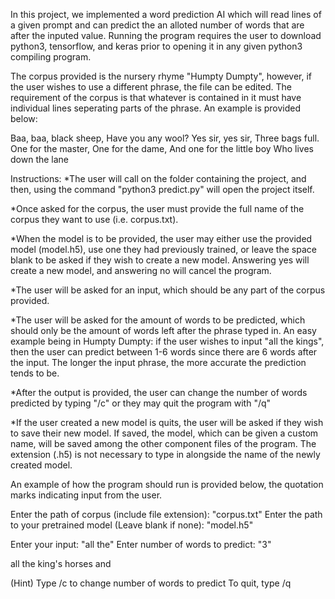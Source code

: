 In this project, we implemented a word prediction AI which will read lines of a given prompt and
can predict the an alloted number of words that are after the inputed value. Running the program
requires the user to download python3, tensorflow, and keras prior to opening it in any given 
python3 compiling program.

The corpus provided is the nursery rhyme "Humpty Dumpty", however, if the user wishes to use a 
different phrase, the file can be edited. The requirement of the corpus is that whatever is 
contained in it must have individual lines seperating parts of the phrase. An example is provided 
below:

Baa, baa, black sheep,
Have you any wool?
Yes sir, yes sir,
Three bags full.
One for the master,
One for the dame,
And one for the little boy
Who lives down the lane
  


Instructions:
*The user will call on the folder containing the project, and then, using the command
 "python3 predict.py" will open the project itself.

*Once asked for the corpus, the user must provide the full name of the corpus they want to use 
(i.e. corpus.txt).

*When the model is to be provided, the user may either use the provided model (model.h5), use 
 one they had previously trained, or leave the space blank to be asked if they wish to create a 
 new model. Answering yes will create a new model, and answering no will cancel the program.

*The user will be asked for an input, which should be any part of the corpus provided.

*The user will be asked for the amount of words to be predicted, which should only be the amount
 of words left after the phrase typed in. An easy example being in Humpty Dumpty: if the user 
 wishes to input "all the kings", then the user can predict between 1-6 words since there are 6 
 words after the input. The longer the input phrase, the more accurate the prediction tends to be.  

*After the output is provided, the user can change the number of words predicted by typing "/c"
 or they may quit the program with "/q"

*If the user created a new model is quits, the user will be asked if they wish to save their new
 model. If saved, the model, which can be given a custom name, will be saved among the other 
 component files of the program. The extension (.h5) is not necessary to type in alongside the 
 name of the newly created model. 



An example of how the program should run is provided below, the quotation marks indicating input 
from the user.


Enter the path of corpus (include file extension): "corpus.txt"
Enter the path to your pretrained model (Leave blank if none): "model.h5"

Enter your input: "all the"
Enter number of words to predict: "3"

all the king's horses and

(Hint) Type /c to change number of words to predict
To quit, type /q
